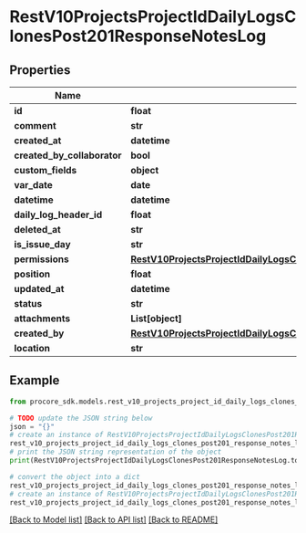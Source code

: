 # RestV10ProjectsProjectIdDailyLogsClonesPost201ResponseNotesLog


## Properties

Name | Type | Description | Notes
------------ | ------------- | ------------- | -------------
**id** | **float** |  | [optional] 
**comment** | **str** |  | [optional] 
**created_at** | **datetime** |  | [optional] 
**created_by_collaborator** | **bool** |  | [optional] 
**custom_fields** | **object** |  | [optional] 
**var_date** | **date** |  | [optional] 
**datetime** | **datetime** |  | [optional] 
**daily_log_header_id** | **float** |  | [optional] 
**deleted_at** | **str** |  | [optional] 
**is_issue_day** | **str** |  | [optional] 
**permissions** | [**RestV10ProjectsProjectIdDailyLogsClonesPost201ResponseNotesLogPermissions**](RestV10ProjectsProjectIdDailyLogsClonesPost201ResponseNotesLogPermissions.md) |  | [optional] 
**position** | **float** |  | [optional] 
**updated_at** | **datetime** |  | [optional] 
**status** | **str** |  | [optional] 
**attachments** | **List[object]** |  | [optional] 
**created_by** | [**RestV10ProjectsProjectIdDailyLogsClonesPost201ResponseNotesLogCreatedBy**](RestV10ProjectsProjectIdDailyLogsClonesPost201ResponseNotesLogCreatedBy.md) |  | [optional] 
**location** | **str** |  | [optional] 

## Example

```python
from procore_sdk.models.rest_v10_projects_project_id_daily_logs_clones_post201_response_notes_log import RestV10ProjectsProjectIdDailyLogsClonesPost201ResponseNotesLog

# TODO update the JSON string below
json = "{}"
# create an instance of RestV10ProjectsProjectIdDailyLogsClonesPost201ResponseNotesLog from a JSON string
rest_v10_projects_project_id_daily_logs_clones_post201_response_notes_log_instance = RestV10ProjectsProjectIdDailyLogsClonesPost201ResponseNotesLog.from_json(json)
# print the JSON string representation of the object
print(RestV10ProjectsProjectIdDailyLogsClonesPost201ResponseNotesLog.to_json())

# convert the object into a dict
rest_v10_projects_project_id_daily_logs_clones_post201_response_notes_log_dict = rest_v10_projects_project_id_daily_logs_clones_post201_response_notes_log_instance.to_dict()
# create an instance of RestV10ProjectsProjectIdDailyLogsClonesPost201ResponseNotesLog from a dict
rest_v10_projects_project_id_daily_logs_clones_post201_response_notes_log_from_dict = RestV10ProjectsProjectIdDailyLogsClonesPost201ResponseNotesLog.from_dict(rest_v10_projects_project_id_daily_logs_clones_post201_response_notes_log_dict)
```
[[Back to Model list]](../README.md#documentation-for-models) [[Back to API list]](../README.md#documentation-for-api-endpoints) [[Back to README]](../README.md)


